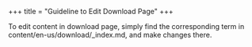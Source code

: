 
+++
title = "Guideline to Edit Download Page"
+++

To edit content in download page, simply find the corresponding term in content/en-us/download/_index.md, and make changes there. 